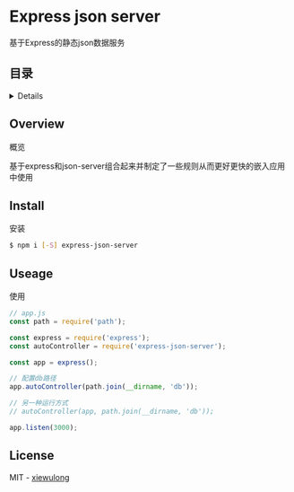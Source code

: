 # Express json server

基于Express的静态json数据服务

## 目录

<details>

* [概览](#Overview)
* [安装](#Install)
* [使用](#Useage)
* [License](#License)

</details>

## Overview

概览

基于express和json-server组合起来并制定了一些规则从而更好更快的嵌入应用中使用

## Install

安装

```bash
$ npm i [-S] express-json-server
```

## Useage

使用

```js
// app.js
const path = require('path');

const express = require('express');
const autoController = require('express-json-server');

const app = express();

// 配置db路径
app.autoController(path.join(__dirname, 'db'));

// 另一种运行方式
// autoController(app, path.join(__dirname, 'db'));

app.listen(3000);
```

## License

MIT - [xiewulong](https://github.com/xiewulong)
